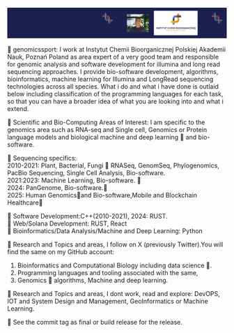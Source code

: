 ![](https://github.com/codebiogenomics/codebiogenomics/blob/main/codebiogenomics.jpg)

🧬 genomicssport: I work at Instytut Chemii Bioorganicznej Polskiej Akademii Nauk, Poznań Poland as area expert of a very good team and responsible for genomic analysis and software development for illumina and long read sequencing approaches. I provide bio-software development, algorithms, bioinformatics, machine learning for Illumina and LongRead sequencing technologies across all species. What i do and what i have done is outlaid below including classification of the programming languages for each task, so that you can have a broader idea of what you are looking into and what i extend.

🧬 Scientific and Bio-Computing Areas of Interest: I am specific to the genomics area such as RNA-seq and Single cell, Genomics or Protein language models and biological machine and deep learning 🧬 and bio-software.

🧬 Sequencing specifics: \
2010-2021: Plant, Bacterial, Fungi 🧬 RNASeq, GenomSeq, Phylogenomics, PacBio Sequencing, Single Cell Analysis, Bio-software. \
2021:2023: Machine Learning, Bio-software. 🧬 \
2024: PanGenome, Bio-software.🧬 \
2025: Human Genomics🧬and Bio-software,Mobile and Blockchain Healthcare🧬

🧬 Software Development:C++(2010-2021), 2024: RUST. \
🧬 Web/Solana Development: RUST, React \
🧬 Bioinformatics/Data Analysis/Machine and Deep Learning: Python 

🧬 Research and Topics and areas, I follow on X (previously Twitter).You will find the same on my GitHub account:
1. Bioinformatics and Computational Biology including data science 🧬.
2. Programming languages and tooling associated with the same,
3. Genomics 🧬 algorithms, Machine and deep learning.

🧬 Research and Topics and areas, I dont work, read and explore: DevOPS, IOT and System Design and Management, GeoInformatics or Machine Learning.

🧬 See the commit tag as final or build release for the release.
